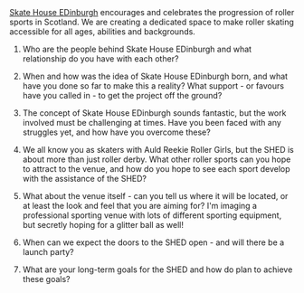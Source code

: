 <html><body><a title="Skate House EDinburgh Website" href="http://www.skatehouseedinburgh.com/" target="_blank">Skate House EDinburgh</a> encourages and celebrates the progression of roller sports in Scotland. We are creating a dedicated space to make roller skating accessible for all ages, abilities and backgrounds.

1. Who are the people behind Skate House EDinburgh and what relationship do you have with each other?

2. When and how was the idea of Skate House EDinburgh born, and what have you done so far to make this a reality? What support - or favours have you called in - to get the project off the ground?

3. The concept of Skate House EDinburgh sounds fantastic, but the work involved must be challenging at times. Have you been faced with any struggles yet, and how have you overcome these?

4. We all know you as skaters with Auld Reekie Roller Girls, but the SHED is about more than just roller derby. What other roller sports can you hope to attract to the venue, and how do you hope to see each sport develop with the assistance of the SHED?

5. What about the venue itself - can you tell us where it will be located, or at least the look and feel that you are aiming for? I'm imaging a professional sporting venue with lots of different sporting equipment, but secretly hoping for a glitter ball as well!

6. When can we expect the doors to the SHED open - and will there be a launch party?

7. What are your long-term goals for the SHED and how do plan to achieve these goals?

 </body></html>
